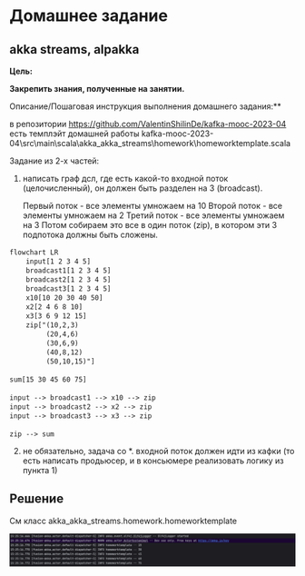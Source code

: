 # Домашнее задание

## akka streams, alpakka

**Цель:**

**Закрепить знания, полученные на занятии.**

Описание/Пошаговая инструкция выполнения домашнего задания:**

в репозитории https://github.com/ValentinShilinDe/kafka-mooc-2023-04 есть темплэйт домашней работы
kafka-mooc-2023-04\src\main\scala\akka_akka_streams\homework\homeworktemplate.scala

Задание из 2-х частей:

1. написать граф дсл, где есть какой-то входной поток (целочисленный), он должен быть разделен на 3 (broadcast).

   Первый поток - все элементы умножаем на 10
   Второй поток - все элементы умножаем на 2
   Третий поток - все элементы умножаем на 3
   Потом собираем это все в один поток (zip), в котором эти 3 подпотока должны быть сложены.

```mermaid
flowchart LR
    input[1 2 3 4 5]
    broadcast1[1 2 3 4 5]
    broadcast2[1 2 3 4 5]
    broadcast3[1 2 3 4 5]
    x10[10 20 30 40 50]
    x2[2 4 6 8 10]
    x3[3 6 9 12 15]
    zip["(10,2,3)
         (20,4,6)
         (30,6,9)
         (40,8,12)
         (50,10,15)"]

sum[15 30 45 60 75]

input --> broadcast1 --> x10 --> zip
input --> broadcast2 --> x2 --> zip
input --> broadcast3 --> x3 --> zip

zip --> sum

```

2. не обязательно, задача со *. входной поток должен идти из кафки (то есть написать продьюсер, и в консьюмере реализовать
логику из пункта 1)

## Решение

См класс akka_akka_streams.homework.homeworktemplate

![img.png](src/main/resources/img.png)